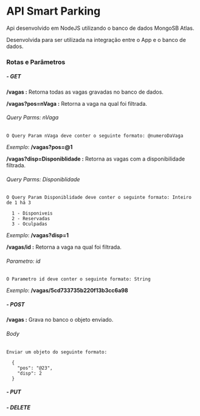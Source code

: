 # API Smart Parking
Api desenvolvido em NodeJS utilizando o banco de dados MongoSB Atlas.

Desenvolvida para ser utilizada na integração entre o App e o banco de dados.

### Rotas e Parâmetros

##### - GET

**/vagas :** Retorna todas as vagas gravadas no banco de dados.

**/vagas?pos=nVaga :** Retorna a vaga na qual foi filtrada.

  ###### Query Parms: nVaga
  
    O Query Param nVaga deve conter o seguinte formato: @numeroDaVaga
    
*Exemplo*: **/vagas?pos=@1**

**/vagas?disp=Disponiblidade :** Retorna as vagas com a disponibilidade filtrada.

  ###### Query Parms: Disponiblidade
  
    O Query Param Disponiblidade deve conter o seguinte formato: Inteiro de 1 há 3
    
      1 - Disponiveis
      2 - Reservadas
      3 - Oculpadas

*Exemplo*: **/vagas?disp=1**

**/vagas/id :** Retorna a vaga na qual foi filtrada.

  ###### Parametro: id
  
    O Parametro id deve conter o seguinte formato: String
    
*Exemplo*: **/vagas/5cd733735b220f13b3cc6a98**

##### - POST

**/vagas :** Grava no banco o objeto enviado.

  ###### Body
  
    Enviar um objeto do seguinte formato:
```
  {
    "pos": "@23",
    "disp": 2
  }
```

##### - PUT

##### - DELETE


